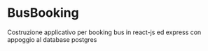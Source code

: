 # BusBooking
Costruzione applicativo per booking bus in react-js ed express con appoggio al database postgres
